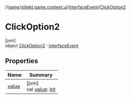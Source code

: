 //[game](../../../../index.md)/[xlitekt.game.content.ui](../../index.md)/[InterfaceEvent](../index.md)/[ClickOption2](index.md)

# ClickOption2

[jvm]\
object [ClickOption2](index.md) : [InterfaceEvent](../index.md)

## Properties

| Name | Summary |
|---|---|
| [value](../value.md) | [jvm]<br>val [value](../value.md): [Int](https://kotlinlang.org/api/latest/jvm/stdlib/kotlin/-int/index.html) |
